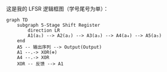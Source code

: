 这是我的 LFSR 逻辑框图（学号尾号为单）：

```mermaid
graph TD
    subgraph 5-Stage Shift Register
        direction LR
        A1(a₁) --> A2(a₂) --> A3(a₃) --> A4(a₄) --> A5(a₅)
    end
    A5 -- 输出序列 --> Output(Output)
    A1 --.-> XOR(⊕)
    A4 --.-> XOR
    XOR -- 反馈 --> A1
```
